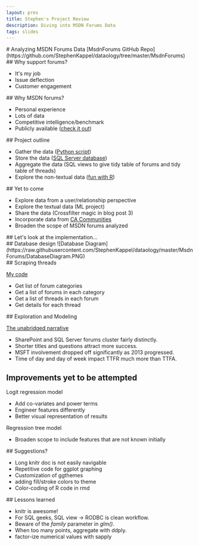 ```yaml
---
layout: pres
title: Stephen's Project Review
description: Diving into MSDN Forums Data
tags: slides
---
```


<section>
	<section>
# Analyzing MSDN Forums Data
[MsdnForums GitHub Repo](https://github.com/StephenKappel/dataology/tree/master/MsdnForums)
</section>
	<section>
## Why support forums?

- It's my job
- Issue deflection
- Customer engagement

</section>
	<section>
## Why MSDN forums?

- Personal experience
- Lots of data
- Competitive intelligence/benchmark
- Publicly available ([check it out](http://social.msdn.microsoft.com/Forums/en-US/home))

</section>
	<section>
## Project outline

- Gather the data ([Python script](https://github.com/StephenKappel/dataology/tree/master/MsdnForums/ForumScraper))
- Store the data ([SQL Server database](https://github.com/StephenKappel/dataology/blob/master/MsdnForums/DatabaseDiagram.PNG))
- Aggregate the data (SQL views to give tidy table of forums and tidy table of threads)
- Explore the non-textual data ([fun with R](https://github.com/StephenKappel/dataology/blob/master/MsdnForums/ExplorationAndCommentary.md))
</section>
	<section>
## Yet to come

- Explore data from a user/relationship perspective
- Explore the textual data (ML project)
- Share the data (Crossfilter magic in blog post 3)
- Incorporate data from [CA Communities](https://communities.ca.com/)
- Broaden the scope of MSDN forums analyzed
</section>
</section>
<section>
	<section>
## Let's look at the implementation...
</section>
	<section>
## Database design
![Database Diagram](https://raw.githubusercontent.com/StephenKappel/dataology/master/MsdnForums/DatabaseDiagram.PNG)
</section>
	<section>
## Scraping threads

[My code](https://github.com/StephenKappel/dataology/tree/master/MsdnForums/ForumScraper)

- Get list of forum categories
- Get a list of forums in each category
- Get a list of threads in each forum
- Get details for each thread

</section>
	<section>
## Exploration and Modeling

[The unabridged narrative](https://github.com/StephenKappel/dataology/blob/master/MsdnForums/ExplorationAndCommentary.md)

- SharePoint and SQL Server forums cluster fairly distinctly.
- Shorter titles and questions attract more success.
- MSFT involvement dropped off significantly as 2013 progressed.
- Time of day and day of week impact TTFR much more than TTFA.
</section>
</section>
<section>
	<section>

## Improvements yet to be attempted

Logit regression model

- Add co-variates and power terms
- Engineer features differently
- Better visual representation of results

Regression tree model

- Broaden scope to include features that are not known initially
</section>
	<section>
## Suggestions?

- Long knitr doc is not easily navigable
- Repetitive code for ggplot graphing
- Customization of ggthemes
- adding fill/stroke colors to theme
- Color-coding of R code in rmd
</section>
	<section>
## Lessons learned

- knitr is awesome!
- For SQL geeks, SQL view -> RODBC is clean workflow.
- Beware of the *family* parameter in *glm()*.
- When too many points, aggregate with ddply.
- factor-ize numerical values with sapply
</section>
</section>